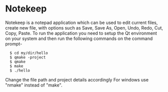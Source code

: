 # Notekeep
Notekeep is a notepad application which can be used to edit current files, create new file, with options such as Save, Save As, Open, Undo, Redo, Cut, Copy, Paste.
To run the application you need to setup the Qt environment on your system and then run the following commands on the command prompt- 

      $ cd my/dir/hello
      $ qmake -project
      $ qmake
      $ make
      $ ./hello
      
Change the file path and project details accordingly
For windows use "nmake" instead of "make". 
